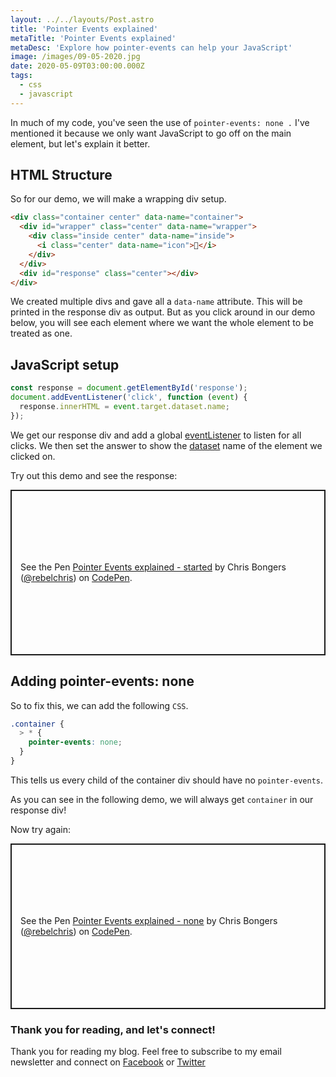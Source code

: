 ```yaml
---
layout: ../../layouts/Post.astro
title: 'Pointer Events explained'
metaTitle: 'Pointer Events explained'
metaDesc: 'Explore how pointer-events can help your JavaScript'
image: /images/09-05-2020.jpg
date: 2020-05-09T03:00:00.000Z
tags:
  - css
  - javascript
---
```


In much of my code, you've seen the use of `pointer-events: none .` I've mentioned it because we only want JavaScript to go off on the main element, but let's explain it better.

## HTML Structure

So for our demo, we will make a wrapping div setup.

```html
<div class="container center" data-name="container">
  <div id="wrapper" class="center" data-name="wrapper">
    <div class="inside center" data-name="inside">
      <i class="center" data-name="icon">🤟</i>
    </div>
  </div>
  <div id="response" class="center"></div>
</div>
```

We created multiple divs and gave all a `data-name` attribute. This will be printed in the response div as output.
But as you click around in our demo below, you will see each element where we want the whole element to be treated as one.

## JavaScript setup

```js
const response = document.getElementById('response');
document.addEventListener('click', function (event) {
  response.innerHTML = event.target.dataset.name;
});
```

We get our response div and add a global [eventListener](https://daily-dev-tips.com/posts/vanilla-javascript-event-listener-on-multiple-elements/) to listen for all clicks. We then set the answer to show the [dataset](https://daily-dev-tips.com/posts/vanilla-javascript-data-attributes/) name of the element we clicked on.

Try out this demo and see the response:

<p class="codepen" data-height="265" data-theme-id="dark" data-default-tab="css,result" data-user="rebelchris" data-slug-hash="BaorBRZ" style="height: 265px; box-sizing: border-box; display: flex; align-items: center; justify-content: center; border: 2px solid; margin: 1em 0; padding: 1em;" data-pen-title="Pointer Events explained - started">
  <span>See the Pen <a href="https://codepen.io/rebelchris/pen/BaorBRZ">
  Pointer Events explained - started</a> by Chris Bongers (<a href="https://codepen.io/rebelchris">@rebelchris</a>)
  on <a href="https://codepen.io">CodePen</a>.</span>
</p>
<script async src="https://static.codepen.io/assets/embed/ei.js"></script>

## Adding pointer-events: none

So to fix this, we can add the following `CSS`.

```css
.container {
  > * {
    pointer-events: none;
  }
}
```

This tells us every child of the container div should have no `pointer-events`.

As you can see in the following demo, we will always get `container` in our response div!

Now try again:

<p class="codepen" data-height="265" data-theme-id="dark" data-default-tab="css,result" data-user="rebelchris" data-slug-hash="NWGYKqg" style="height: 265px; box-sizing: border-box; display: flex; align-items: center; justify-content: center; border: 2px solid; margin: 1em 0; padding: 1em;" data-pen-title="Pointer Events explained - none">
  <span>See the Pen <a href="https://codepen.io/rebelchris/pen/NWGYKqg">
  Pointer Events explained - none</a> by Chris Bongers (<a href="https://codepen.io/rebelchris">@rebelchris</a>)
  on <a href="https://codepen.io">CodePen</a>.</span>
</p>
<script async src="https://static.codepen.io/assets/embed/ei.js"></script>

### Thank you for reading, and let's connect!

Thank you for reading my blog. Feel free to subscribe to my email newsletter and connect on [Facebook](https://www.facebook.com/DailyDevTipsBlog) or [Twitter](https://twitter.com/DailyDevTips1)
